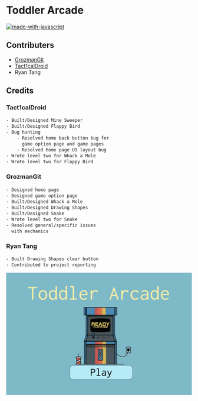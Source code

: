 


# Toddler Arcade

[![made-with-javascript](https://img.shields.io/badge/Built%20with-p5.JS-1f425f.svg)](https://www.javascript.com)



## Contributers

- [GrozmanGit](https://github.com/GrozmanGit)
- [Tact1calDroid](https://github.com/Tact1calDroid)
- Ryan Tang



## Credits

   ### Tact1calDroid
    - Built/Designed Mine Sweeper
    - Built/Designed Flappy Bird
    - Bug hunting 
        - Resolved home back button bug for 
          game option page and game pages
        - Resolved home page UI layout bug
    - Wrote level two for Whack a Mole
    - Wrote level two for Flappy Bird


   ### GrozmanGit
    - Designed home page
    - Designed game option page
    - Built/Designed Whack a Mole
    - Built/Designed Drawing Shapes
    - Built/Designed Snake
    - Wrote level two for Snake
    - Resolved general/specific issues 
      with mechanics


   ### Ryan Tang
    - Built Drawing Shapes clear button
    - Contributed to project reporting



![alt text](https://github.com/GrozmanGit/Toddler-Arcade/blob/master/readme/ToddlerArcadeFrontPage.png?raw=true)
